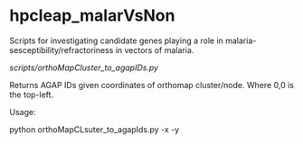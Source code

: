 # hpcleap_malarVsNon

Scripts for investigating candidate genes playing a role in malaria-sesceptibility/refractoriness in vectors of malaria. 

*scripts/orthoMapCluster_to_agapIDs.py*

  Returns AGAP IDs given coordinates of orthomap cluster/node. Where 0,0 is the top-left. 

  Usage: 
  
  python orthoMapCLsuter_to_agapIds.py -x <x coordinate specifying orthomap cluster> -y <y coodinate specying orthomap cluster> 
  
  
